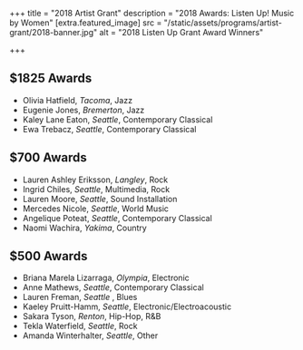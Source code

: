 +++
title = "2018 Artist Grant"
description = "2018 Awards: Listen Up! Music by Women"
[extra.featured_image]
src = "/static/assets/programs/artist-grant/2018-banner.jpg"
alt = "2018 Listen Up Grant Award Winners"

+++

## $1825 Awards

- Olivia Hatfield, *Tacoma*, Jazz
- Eugenie Jones, *Bremerton*, Jazz
- Kaley Lane Eaton, *Seattle*, Contemporary Classical
- Ewa Trebacz, *Seattle*, Contemporary Classical


## $700 Awards

- Lauren Ashley Eriksson, *Langley*, Rock
- Ingrid Chiles, *Seattle*, Multimedia, Rock
- Lauren Moore, *Seattle*, Sound Installation
- Mercedes Nicole, *Seattle*, World Music
- Angelique Poteat, *Seattle*, Contemporary Classical
- Naomi Wachira, *Yakima*, Country


## $500 Awards

- Briana Marela Lizarraga, *Olympia*, Electronic
- Anne Mathews, *Seattle*, Contemporary Classical
- Lauren Freman, *Seattle* , Blues
- Kaeley Pruitt-Hamm, *Seattle*, Electronic/Electroacoustic
- Sakara Tyson, *Renton*, Hip-Hop, R&B
- Tekla Waterfield, *Seattle*, Rock
- Amanda Winterhalter, *Seattle*, Other

